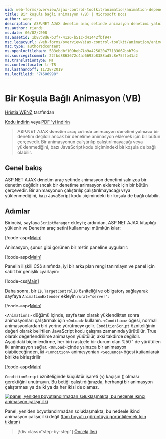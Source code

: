 ```yaml
---
uid: web-forms/overview/ajax-control-toolkit/animation/animation-depending-on-a-condition-vb
title: Bir koşula bağlı animasyon (VB) | Microsoft Docs
author: wenz
description: ASP.NET AJAX denetim araç setinde animasyon denetimi yalnızca bir denetim değildir ancak bir denetime animasyon eklemek için bir bütün çerçevedir. Animasyonun olup olmadığı...
ms.author: riande
ms.date: 06/02/2008
ms.assetid: 1b87d8d6-b3f7-4126-b51c-d41442fbf947
msc.legacyurl: /web-forms/overview/ajax-control-toolkit/animation/animation-depending-on-a-condition-vb
msc.type: authoredcontent
ms.openlocfilehash: 583ebdbf109beb74b9a425020477183067bbb79a
ms.sourcegitcommit: 22fbd8863672c4ad6693b8388ad5c8e753fb41a2
ms.translationtype: MT
ms.contentlocale: tr-TR
ms.lasthandoff: 11/28/2019
ms.locfileid: "74606998"
---
```

# <a name="animation-depending-on-a-condition-vb"></a>Bir Koşula Bağlı Animasyon (VB)

[Hristia WENZ](https://github.com/wenz) tarafından

[Kodu indirin](https://download.microsoft.com/download/f/9/a/f9a26acd-8df4-4484-8a18-199e4598f411/Animation4.vb.zip) veya [PDF 'yi indirin](https://download.microsoft.com/download/6/7/1/6718d452-ff89-4d3f-a90e-c74ec2d636a3/animation4VB.pdf)

> ASP.NET AJAX denetim araç setinde animasyon denetimi yalnızca bir denetim değildir ancak bir denetime animasyon eklemek için bir bütün çerçevedir. Bir animasyonun çalıştırılıp çalıştırılmayacağı veya yüklenmediğini, bazı JavaScript kodu biçimindeki bir koşula de bağlı olabilir.

## <a name="overview"></a>Genel bakış

ASP.NET AJAX denetim araç setinde animasyon denetimi yalnızca bir denetim değildir ancak bir denetime animasyon eklemek için bir bütün çerçevedir. Bir animasyonun çalıştırılıp çalıştırılmayacağı veya yüklenmediğini, bazı JavaScript kodu biçimindeki bir koşula de bağlı olabilir.

## <a name="steps"></a>Adımlar

Birincisi, sayfaya `ScriptManager` ekleyin; ardından, ASP.NET AJAX kitaplığı yüklenir ve Denetim araç setini kullanmayı mümkün kılar:

[!code-aspx[Main](animation-depending-on-a-condition-vb/samples/sample1.aspx)]

Animasyon, şunun gibi görünen bir metin paneline uygulanır:

[!code-aspx[Main](animation-depending-on-a-condition-vb/samples/sample2.aspx)]

Panelin ilişkili CSS sınıfında, iyi bir arka plan rengi tanımlayın ve panel için sabit bir genişlik ayarlayın:

[!code-css[Main](animation-depending-on-a-condition-vb/samples/sample3.css)]

Daha sonra, bir `ID`, `TargetControlID` özniteliği ve obligatory sağlayarak sayfaya `AnimationExtender` ekleyin `runat="server":`

[!code-aspx[Main](animation-depending-on-a-condition-vb/samples/sample4.aspx)]

`<Animations>` düğümü içinde, sayfa tam olarak yüklendikten sonra animasyonları çalıştırmak için `<OnLoad>` kullanın. `<Condition>` öğesi, normal animasyonlardan biri yerine yürütmeye gelir. `ConditionScript` özniteliğinin değeri olarak belirtilen JavaScript kodu çalışma zamanında yürütülür. True olarak değerlendirilirse animasyon yürütülür, aksi takdirde değildir. Aşağıdaki biçimlendirme, her biri rastgele bir durum olan %50 ' de yürütülen iki animasyon sağlar. `<OnLoad>`içinde yalnızca bir animasyon olabileceğinden, iki `<Condition>` animasyonları `<Sequence>` öğesi kullanılarak birlikte birleştirilir:

[!code-aspx[Main](animation-depending-on-a-condition-vb/samples/sample5.aspx)]

`ConditionScript` özniteliğinde küçüktür işareti (`<`) kaçışın () olması gerektiğini unutmayın. Bu betiği çalıştırdığınızda, herhangi bir animasyon çalıştırması ya da iki ya da her ikisi de olamaz.

[![panel, yeniden boyutlandırmadan soluklaşmakta, bu nedenle ikinci animasyon çalışır, ilki](animation-depending-on-a-condition-vb/_static/image2.png)](animation-depending-on-a-condition-vb/_static/image1.png)

Panel, yeniden boyutlandırmadan soluklaşmakta, bu nedenle ikinci animasyon çalışır, ilki değil ([tam boyutlu görüntüyü görüntülemek Için tıklatın](animation-depending-on-a-condition-vb/_static/image3.png))

> [!div class="step-by-step"]
> [Önceki](executing-several-animations-after-each-other-vb.md)
> [İleri](picking-one-animation-out-of-a-list-vb.md)
